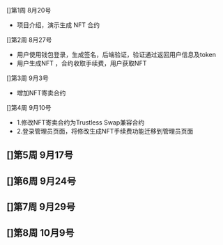 []第1周 8月20号

- 项目介绍，演示生成 NFT 合约

[]第2周 8月27号
- 用户使用钱包登录，生成签名，后端验证，验证通过返回用户信息及token
- 用户生成NFT ，合约收取手续费，用户获取NFT

[]第3周 9月3号
- 增加NFT寄卖合约

[]第4周 9月10号
- 1.修改NFT寄卖合约为Trustless Swap兼容合约
- 2.登录管理员页面，将修改生成NFT手续费功能迁移到管理员页面

[]第5周 9月17号
- 

[]第6周 9月24号
- 

[]第7周 9月29号
- 

[]第8周 10月9号
- 